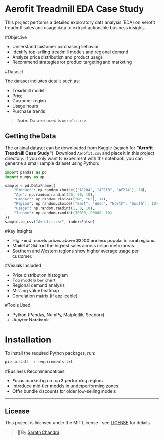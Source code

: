 # Aerofit Treadmill EDA Case Study

This project performs a detailed exploratory data analysis (EDA) on Aerofit treadmill sales and usage data to extract actionable business insights.

#Objective

- Understand customer purchasing behavior
- Identify top-selling treadmill models and regional demand
- Analyze price distribution and product usage
- Recommend strategies for product targeting and marketing

#Dataset

The dataset includes details such as:
- Treadmill model
- Price
- Customer region
- Usage hours
- Purchase trends

> **Note:** Dataset used is `Aerofit.csv`.

## Getting the Data

The original dataset can be downloaded from Kaggle (search for **"Aerofit Treadmill Case Study"**).
Download `Aerofit.csv` and place it in this project directory. If you only want
to experiment with the notebook, you can generate a small sample dataset using
Python:

```python
import pandas as pd
import numpy as np

sample = pd.DataFrame({
    "Product": np.random.choice(["AF204", "AF210", "AF214"], 10),
    "Age": np.random.randint(20, 60, 10),
    "Gender": np.random.choice(["M", "F"], 10),
    "Region": np.random.choice(["East", "West", "North", "South"], 10),
    "Usage": np.random.randint(1, 8, 10),
    "Income": np.random.randint(30000, 90000, 10)
})
sample.to_csv("Aerofit.csv", index=False)
```


#Key Insights

- High-end models priced above \$2000 are less popular in rural regions.
- Model `AF204` had the highest sales across urban metro areas.
- Southern and Western regions show higher average usage per customer.

#Visuals Included

- Price distribution histogram
- Top models bar chart
- Regional demand analysis
- Missing value heatmap
- Correlation matrix (if applicable)

#Tools Used

- Python (Pandas, NumPy, Matplotlib, Seaborn)
- Jupyter Notebook

# Installation

To install the required Python packages, run:

```bash
pip install -r requirements.txt
```

#Business Recommendations

- Focus marketing on top 3 performing regions
- Introduce mid-tier models in underperforming zones
- Offer bundle discounts for older low-selling models

---
## License

This project is licensed under the MIT License - see [LICENSE](LICENSE) for details.


> 👤 By [Sarath Chandra](https://github.com/Sarathchandrrra)
